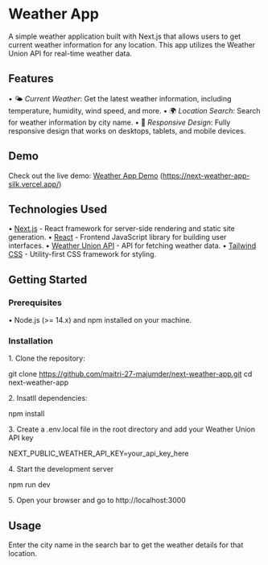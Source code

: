 # Weather App

A simple weather application built with Next.js that allows users to get current weather information for any location. This app utilizes the Weather Union API for real-time weather data.

## Features

•⁠  ⁠🌤️ *Current Weather*: Get the latest weather information, including temperature, humidity, wind speed, and more.
•⁠  ⁠🌍 *Location Search*: Search for weather information by city name.
•⁠  ⁠🎨 *Responsive Design*: Fully responsive design that works on desktops, tablets, and mobile devices.

## Demo

Check out the live demo: [Weather App Demo](#) (https://next-weather-app-silk.vercel.app/)

## Technologies Used

•⁠  ⁠[Next.js](https://nextjs.org/) - React framework for server-side rendering and static site generation.
•⁠  ⁠[React](https://reactjs.org/) - Frontend JavaScript library for building user interfaces.
•⁠  ⁠[Weather Union API](https://www.weatherunion.com/) - API for fetching weather data.
•⁠  ⁠[Tailwind CSS](https://tailwindcss.com/) - Utility-first CSS framework for styling.

## Getting Started

### Prerequisites

•⁠  ⁠Node.js (>= 14.x) and npm installed on your machine.

### Installation

1.⁠ ⁠Clone the repository:

   git clone https://github.com/maitri-27-majumder/next-weather-app.git
   cd next-weather-app

2.⁠ ⁠Insatll dependencies:

   npm install

3.⁠ ⁠Create a .env.local file in the root directory and add your Weather Union API key

   NEXT_PUBLIC_WEATHER_API_KEY=your_api_key_here

4.⁠ ⁠Start the development server

   npm run dev

5.⁠ ⁠Open your browser and go to http://localhost:3000

## Usage

Enter the city name in the search bar to get the weather details for that location.
